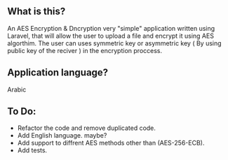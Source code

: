 ## What is this?

An AES Encryption & Dncryption very "simple" application written using Laravel, that will allow the user to upload a file and encrypt it using AES algorthim. The user can uses symmetric key or asymmetric key ( By using public key of the reciver ) in the encryption proccess.

## Application language?

Arabic

## To Do:

-   Refactor the code and remove duplicated code.
-   Add English language. maybe?
-   Add support to diffrent AES methods other than (AES-256-ECB).
-   Add tests.
